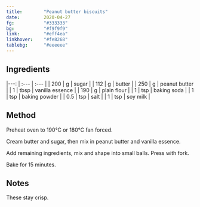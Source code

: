 ```yaml
---
title:        "Peanut butter biscuits"
date:         2020-04-27
fg:           "#333333"
bg:           "#f9f9f9"
link:         "#eff4ea"
linkhover:    "#fe8268"
tablebg:      "#eeeeee"
---
```


## Ingredients

|---: | :---  | :--- |
| 200 | g | sugar |
| 112 | g | butter |
| 250 | g | peanut butter |
| 1   | tbsp | vanilla essence |
| 190 | g | plain flour |
| 1   | tsp | baking soda |
| 1   | tsp | baking powder |
| 0.5 | tsp | salt |
| 1   | tsp | soy milk |

## Method

Preheat oven to 190°C or 180°C fan forced.

Cream butter and sugar, then mix in peanut butter and vanilla essence.

Add remaining ingredients, mix and shape into small balls. Press with fork.

Bake for 15 minutes.

## Notes
These stay crisp.
